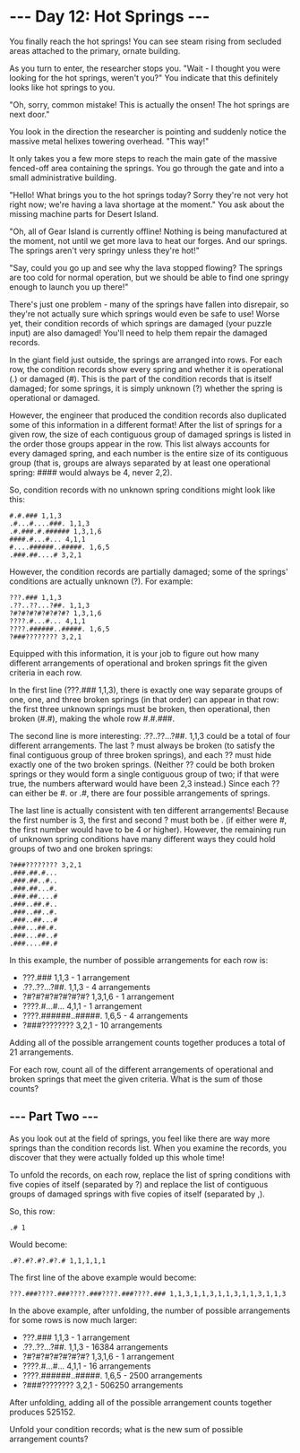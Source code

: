 # --- Day 12: Hot Springs ---

You finally reach the hot springs! You can see steam rising from secluded areas attached to the primary, ornate building.

As you turn to enter, the researcher stops you. "Wait - I thought you were looking for the hot springs, weren't you?" You indicate that this definitely looks like hot springs to you.

"Oh, sorry, common mistake! This is actually the onsen! The hot springs are next door."

You look in the direction the researcher is pointing and suddenly notice the massive metal helixes towering overhead. "This way!"

It only takes you a few more steps to reach the main gate of the massive fenced-off area containing the springs. You go through the gate and into a small administrative building.

"Hello! What brings you to the hot springs today? Sorry they're not very hot right now; we're having a lava shortage at the moment." You ask about the missing machine parts for Desert Island.

"Oh, all of Gear Island is currently offline! Nothing is being manufactured at the moment, not until we get more lava to heat our forges. And our springs. The springs aren't very springy unless they're hot!"

"Say, could you go up and see why the lava stopped flowing? The springs are too cold for normal operation, but we should be able to find one springy enough to launch you up there!"

There's just one problem - many of the springs have fallen into disrepair, so they're not actually sure which springs would even be safe to use! Worse yet, their condition records of which springs are damaged (your puzzle input) are also damaged! You'll need to help them repair the damaged records.

In the giant field just outside, the springs are arranged into rows. For each row, the condition records show every spring and whether it is operational (.) or damaged (#). This is the part of the condition records that is itself damaged; for some springs, it is simply unknown (?) whether the spring is operational or damaged.

However, the engineer that produced the condition records also duplicated some of this information in a different format! After the list of springs for a given row, the size of each contiguous group of damaged springs is listed in the order those groups appear in the row. This list always accounts for every damaged spring, and each number is the entire size of its contiguous group (that is, groups are always separated by at least one operational spring: #### would always be 4, never 2,2).

So, condition records with no unknown spring conditions might look like this:
```
#.#.### 1,1,3
.#...#....###. 1,1,3
.#.###.#.###### 1,3,1,6
####.#...#... 4,1,1
#....######..#####. 1,6,5
.###.##....# 3,2,1
```
However, the condition records are partially damaged; some of the springs' conditions are actually unknown (?). For example:
```
???.### 1,1,3
.??..??...?##. 1,1,3
?#?#?#?#?#?#?#? 1,3,1,6
????.#...#... 4,1,1
????.######..#####. 1,6,5
?###???????? 3,2,1
```
Equipped with this information, it is your job to figure out how many different arrangements of operational and broken springs fit the given criteria in each row.

In the first line (???.### 1,1,3), there is exactly one way separate groups of one, one, and three broken springs (in that order) can appear in that row: the first three unknown springs must be broken, then operational, then broken (#.#), making the whole row #.#.###.

The second line is more interesting: .??..??...?##. 1,1,3 could be a total of four different arrangements. The last ? must always be broken (to satisfy the final contiguous group of three broken springs), and each ?? must hide exactly one of the two broken springs. (Neither ?? could be both broken springs or they would form a single contiguous group of two; if that were true, the numbers afterward would have been 2,3 instead.) Since each ?? can either be #. or .#, there are four possible arrangements of springs.

The last line is actually consistent with ten different arrangements! Because the first number is 3, the first and second ? must both be . (if either were #, the first number would have to be 4 or higher). However, the remaining run of unknown spring conditions have many different ways they could hold groups of two and one broken springs:
```
?###???????? 3,2,1
.###.##.#...
.###.##..#..
.###.##...#.
.###.##....#
.###..##.#..
.###..##..#.
.###..##...#
.###...##.#.
.###...##..#
.###....##.#
```
In this example, the number of possible arrangements for each row is:

- ???.### 1,1,3 - 1 arrangement
- .??..??...?##. 1,1,3 - 4 arrangements
- ?#?#?#?#?#?#?#? 1,3,1,6 - 1 arrangement
- ????.#...#... 4,1,1 - 1 arrangement
- ????.######..#####. 1,6,5 - 4 arrangements
- ?###???????? 3,2,1 - 10 arrangements

Adding all of the possible arrangement counts together produces a total of 21 arrangements.

For each row, count all of the different arrangements of operational and broken springs that meet the given criteria. What is the sum of those counts?

## --- Part Two ---

As you look out at the field of springs, you feel like there are way more springs than the condition records list. When you examine the records, you discover that they were actually folded up this whole time!

To unfold the records, on each row, replace the list of spring conditions with five copies of itself (separated by ?) and replace the list of contiguous groups of damaged springs with five copies of itself (separated by ,).

So, this row:
```
.# 1
```
Would become:
```
.#?.#?.#?.#?.# 1,1,1,1,1
```
The first line of the above example would become:
```
???.###????.###????.###????.###????.### 1,1,3,1,1,3,1,1,3,1,1,3,1,1,3
```
In the above example, after unfolding, the number of possible arrangements for some rows is now much larger:

 - ???.### 1,1,3 - 1 arrangement
 - .??..??...?##. 1,1,3 - 16384 arrangements
 - ?#?#?#?#?#?#?#? 1,3,1,6 - 1 arrangement
 - ????.#...#... 4,1,1 - 16 arrangements
 - ????.######..#####. 1,6,5 - 2500 arrangements
 - ?###???????? 3,2,1 - 506250 arrangements

After unfolding, adding all of the possible arrangement counts together produces 525152.

Unfold your condition records; what is the new sum of possible arrangement counts?

